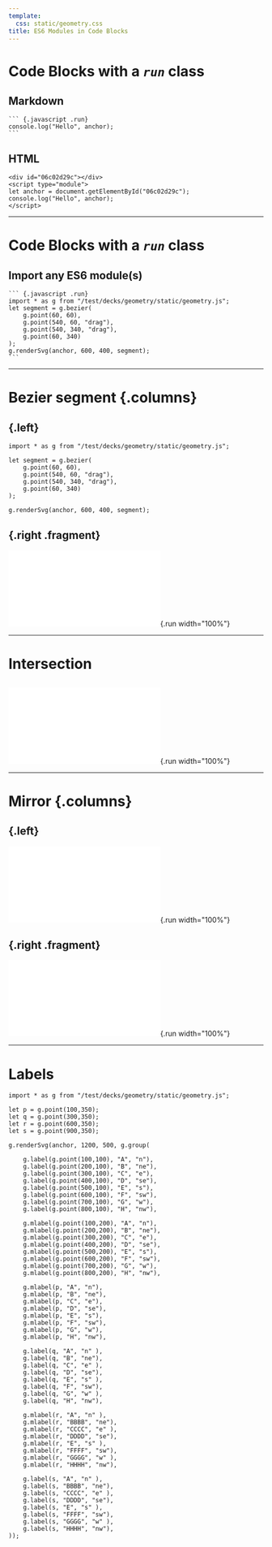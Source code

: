 ```yaml
---
template:
  css: static/geometry.css
title: ES6 Modules in Code Blocks
---
```


# Code Blocks with a *`run`* class

## Markdown

<style>
#the-markdown-2 {
    background-color: #fa6;
}
#generated-html-4 {
    background-color: #fa6;
}
</style>

```` {#the-markdown .markdown}
``` {.javascript .run}
console.log("Hello", anchor);
```
````

## HTML

``` {#generated-html .html}
<div id="06c02d29c"></div>
<script type="module">
let anchor = document.getElementById("06c02d29c");
console.log("Hello", anchor);
</script>
```

------------------------------------------------------------------------

# Code Blocks with a *`run`* class

## Import any ES6 module(s)

```` {.markdown}
``` {.javascript .run}
import * as g from "/test/decks/geometry/static/geometry.js";
let segment = g.bezier(
    g.point(60, 60),
    g.point(540, 60, "drag"),
    g.point(540, 340, "drag"),
    g.point(60, 340)
);
g.renderSvg(anchor, 600, 400, segment);
```
````

------------------------------------------------------------------------

# Bezier segment {.columns}

##  {.left}

``` {.javascript .run}
import * as g from "/test/decks/geometry/static/geometry.js";

let segment = g.bezier(
    g.point(60, 60),
    g.point(540, 60, "drag"),
    g.point(540, 340, "drag"),
    g.point(60, 340)
);

g.renderSvg(anchor, 600, 400, segment);
```

##  {.right .fragment}

![Make sure to drag the green ones!](./bezier.js){.run width="100%"}

------------------------------------------------------------------------

# Intersection

## 

![](./intersection.js){.run width="100%"}

------------------------------------------------------------------------

# Mirror {.columns}

##  {.left}

![](./mirror.js){.run width="100%"}

##  {.right .fragment}

![$\mathbf{\overrightarrow{d}}_r=-\mathbf{\overrightarrow{d}}_i+2(\mathbf{\overrightarrow{d}}_i\cdot{\mathbf{\overrightarrow{n}}})\mathbf{\overrightarrow{n}}$](./unfold.js){.run
width="100%"}

------------------------------------------------------------------------

# Labels

``` {.javascript .run}
import * as g from "/test/decks/geometry/static/geometry.js";

let p = g.point(100,350);
let q = g.point(300,350);
let r = g.point(600,350);
let s = g.point(900,350);

g.renderSvg(anchor, 1200, 500, g.group(
    
    g.label(g.point(100,100), "A", "n"),    
    g.label(g.point(200,100), "B", "ne"),    
    g.label(g.point(300,100), "C", "e"),    
    g.label(g.point(400,100), "D", "se"),    
    g.label(g.point(500,100), "E", "s"),    
    g.label(g.point(600,100), "F", "sw"),    
    g.label(g.point(700,100), "G", "w"),    
    g.label(g.point(800,100), "H", "nw"),    

    g.mlabel(g.point(100,200), "A", "n"),    
    g.mlabel(g.point(200,200), "B", "ne"),    
    g.mlabel(g.point(300,200), "C", "e"),    
    g.mlabel(g.point(400,200), "D", "se"),    
    g.mlabel(g.point(500,200), "E", "s"),    
    g.mlabel(g.point(600,200), "F", "sw"),    
    g.mlabel(g.point(700,200), "G", "w"),    
    g.mlabel(g.point(800,200), "H", "nw"),    

    g.mlabel(p, "A", "n"),    
    g.mlabel(p, "B", "ne"),    
    g.mlabel(p, "C", "e"),    
    g.mlabel(p, "D", "se"),    
    g.mlabel(p, "E", "s"),    
    g.mlabel(p, "F", "sw"),    
    g.mlabel(p, "G", "w"),    
    g.mlabel(p, "H", "nw"),    

    g.label(q, "A", "n" ),    
    g.label(q, "B", "ne"),    
    g.label(q, "C", "e" ),    
    g.label(q, "D", "se"),    
    g.label(q, "E", "s" ),    
    g.label(q, "F", "sw"),    
    g.label(q, "G", "w" ),    
    g.label(q, "H", "nw"),    

    g.mlabel(r, "A", "n" ),    
    g.mlabel(r, "BBBB", "ne"),    
    g.mlabel(r, "CCCC", "e" ),    
    g.mlabel(r, "DDDD", "se"),    
    g.mlabel(r, "E", "s" ),    
    g.mlabel(r, "FFFF", "sw"),    
    g.mlabel(r, "GGGG", "w" ),    
    g.mlabel(r, "HHHH", "nw"),    

    g.label(s, "A", "n" ),    
    g.label(s, "BBBB", "ne"),    
    g.label(s, "CCCC", "e" ),    
    g.label(s, "DDDD", "se"),    
    g.label(s, "E", "s" ),    
    g.label(s, "FFFF", "sw"),    
    g.label(s, "GGGG", "w" ),    
    g.label(s, "HHHH", "nw"),    
));
```
